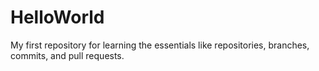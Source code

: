 # HelloWorld
My first repository for learning the essentials like repositories, branches, commits, and pull requests.
